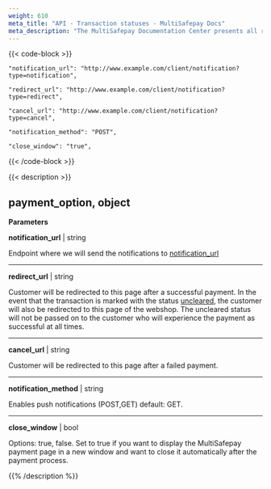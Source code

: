 ```yaml
---
weight: 610
meta_title: "API - Transaction statuses - MultiSafepay Docs"
meta_description: "The MultiSafepay Documentation Center presents all relevant information about our Plugins and API. You can also find support pages for payment methods, tools and general questions as well as the contact details of our Support and Integration Teams."
---
```

{{< code-block >}}
```shell 
"notification_url": "http://www.example.com/client/notification?type=notification",
```

```shell 
"redirect_url": "http://www.example.com/client/notification?type=redirect",
```

```shell
"cancel_url": "http://www.example.com/client/notification?type=cancel", 
```

```shell 
"notification_method": "POST",
```

```shell 
"close_window": "true",
```


{{< /code-block >}}

{{< description >}}
## payment_option, object 


**Parameters**

__notification_url__ | string

Endpoint where we will send the notifications to [notification_url](/faq/api/how-does-the-notification-url-work)              

----------------
__redirect_url__ | string

Customer will be redirected to this page after a successful payment. In the event that the transaction is marked with the status [uncleared](/faq/general/multisafepay-glossary/#uncleared), the customer will also be redirected to this page of the webshop. The uncleared status will not be passed on to the customer who will experience the payment as successful at all times.              

----------------
__cancel_url__ | string

Customer will be redirected to this page after a failed payment. 

----------------
__notification_method__ | string

Enables push notifications (POST,GET) default: GET.   

----------------
__close_window__ | bool

Options: true, false. Set to true if you want to display the MultiSafepay payment page in a new window and want to close it automatically after the payment process.    


{{% /description %}}
